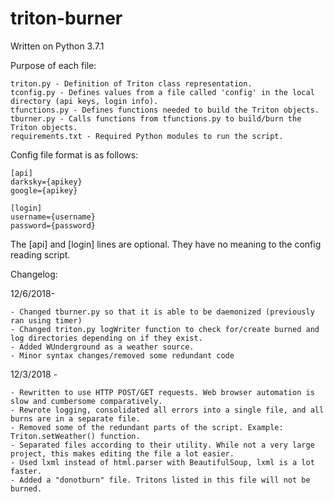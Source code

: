 # triton-burner
Written on Python 3.7.1

Purpose of each file:

    triton.py - Definition of Triton class representation.
    tconfig.py - Defines values from a file called 'config' in the local directory (api keys, login info).
    tfunctions.py - Defines functions needed to build the Triton objects.
    tburner.py - Calls functions from tfunctions.py to build/burn the Triton objects.
    requirements.txt - Required Python modules to run the script.

Config file format is as follows:

    [api]
    darksky={apikey}
    google={apikey}

    [login]
    username={username}
    password={password}

The [api] and [login] lines are optional. They have no meaning to the config reading script.

Changelog:

12/6/2018-

    - Changed tburner.py so that it is able to be daemonized (previously ran using timer)
    - Changed triton.py logWriter function to check for/create burned and log directories depending on if they exist.
    - Added WUnderground as a weather source.
    - Minor syntax changes/removed some redundant code

12/3/2018 -

    - Rewritten to use HTTP POST/GET requests. Web browser automation is slow and cumbersome comparatively.
    - Rewrote logging, consolidated all errors into a single file, and all burns are in a separate file.
    - Removed some of the redundant parts of the script. Example: Triton.setWeather() function.
    - Separated files according to their utility. While not a very large project, this makes editing the file a lot easier.
    - Used lxml instead of html.parser with BeautifulSoup, lxml is a lot faster.
    - Added a "donotburn" file. Tritons listed in this file will not be burned.
